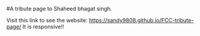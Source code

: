 #A tribute page to Shaheed bhagat singh.

Visit this link to see the website: https://sandy9808.github.io/FCC-tribute-page/
It is responsive!!
